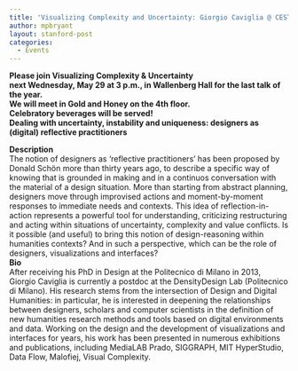 ```yaml
---
title: 'Visualizing Complexity and Uncertainty: Giorgio Caviglia @ CESTA 3pm May 29'
author: mpbryant
layout: stanford-post
categories:
  - Events
---
```

<div>
  <strong>Please join Visualizing Complexity & Uncertainty </strong>
</div>

<div>
  <strong>next Wednesday, May 29 at 3 p.m., in Wallenberg Hall for the last talk of the year. </strong>
</div>

<div>
  <div>
    <strong>We will meet in Gold and Honey on the 4th floor.</strong>
  </div>
</div>

<div>
  <div>
    <strong>Celebratory beverages will be served!</strong>
  </div>
</div>

<div>
</div>

<div>
  <strong>Dealing with uncertainty, instability and uniqueness: designers as (digital) reflective practitioners</strong></p> <div>
  </div>
  
  <div>
    <strong>Description</strong>
  </div>
  
  <div>
    The<strong> </strong>notion of designers as ‘reflective practitioners’ has been proposed by Donald Schön more than thirty years ago, to describe a specific way of knowing that is grounded in making and in a continuos conversation with the material of a design situation. More than starting from abstract planning, designers move through improvised actions and moment-by-moment responses to immediate needs and contexts. This idea of reflection-in-action represents a powerful tool for understanding, criticizing restructuring and acting within situations of<strong> </strong>uncertainty, complexity and value conflicts. Is it possible (and useful) to bring this notion of design-reasoning<strong> </strong>within humanities contexts? And in such a perspective, which can be the<strong> </strong>role of designers, visualizations and interfaces?
  </div>
  
  <div>
  </div>
</div>

<div>
</div>

<div>
  <strong>Bio</strong>
</div>

<div>
  After receiving his PhD in Design at the Politecnico di Milano in 2013, Giorgio Caviglia is currently a postdoc at the DensityDesign Lab (Politecnico di Milano). His research stems from the intersection of Design and Digital Humanities: in particular, he is interested in deepening the relationships between designers, scholars and computer scientists in the definition of new humanities research methods and tools based on digital environments and data. Working on the design and the development of visualizations and interfaces for years, his work has been presented in numerous exhibitions and publications, including MediaLAB Prado, SIGGRAPH, MIT HyperStudio, Data Flow, Malofiej, Visual Complexity.
</div>

